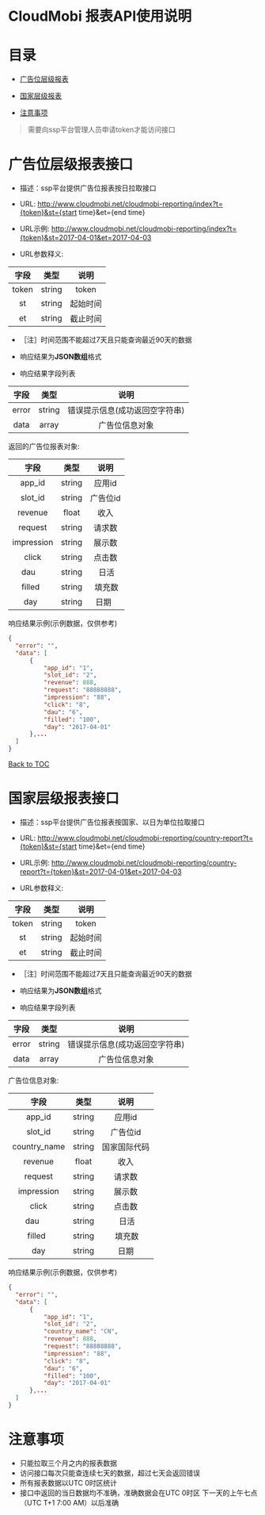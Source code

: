  CloudMobi 报表API使用说明
=== 

目录 
=== 


* [广告位层级报表](#广告位层级报表接口) 

* [国家层级报表](#国家层级报表接口) 
* [注意事项](#注意事项)
> 需要向ssp平台管理人员申请token才能访问接口


广告位层级报表接口
===

* 描述：ssp平台提供广告位报表按日拉取接口

* URL: http://www.cloudmobi.net/cloudmobi-reporting/index?t={token}&st={start time}&et={end time}

* URL示例: http://www.cloudmobi.net/cloudmobi-reporting/index?t={token}&st=2017-04-01&et=2017-04-03

* URL参数释义:  

|  字段   |   类型   |  说明   |
| :---: | :----: | :---: |
| token | string | token |
|  st   | string | 起始时间  |
|  et   | string | 截止时间  |
* ［注］时间范围不能超过7天且只能查询最近90天的数据

* 响应结果为**JSON数组**格式

* 响应结果字段列表 

|  字段   |   类型   |        说明        |
| :---: | :----: | :--------------: |
| error | string | 错误提示信息(成功返回空字符串) |
| data  | array  |     广告位信息对象      |

返回的广告位报表对象:

|     字段     |   类型   |  说明   |
| :--------: | :----: | :---: |
|   app_id   | string | 应用id  |
|  slot_id   | string | 广告位id |
|  revenue   | float  |  收入   |
|  request   | string |  请求数  |
| impression | string |  展示数  |
|   click    | string |  点击数  |
|    dau     | string |  日活    |
|  filled    | string |  填充数  |
|    day     | string |  日期   |


响应结果示例(示例数据，仅供参考)

  ```json 
{
    "error": "",
    "data": [
        {
            "app_id": "1",
            "slot_id": "2",
            "revenue": 888,
            "request": "88888888",
            "impression": "88",
            "click": "8",
            "dau": "6",
            "filled": "100",
            "day": "2017-04-01"
        },...
    ]
}
  ```

[Back to TOC](#目录) 


国家层级报表接口
=== 

* 描述：ssp平台提供广告位报表按国家、以日为单位拉取接口

* URL: http://www.cloudmobi.net/cloudmobi-reporting/country-report?t={token}&st={start time}&et={end time}

* URL示例: http://www.cloudmobi.net/cloudmobi-reporting/country-report?t={token}&st=2017-04-01&et=2017-04-03

* URL参数释义:  

|  字段   |   类型   |  说明   |
| :---: | :----: | :---: |
| token | string | token |
|  st   | string | 起始时间  |
|  et   | string | 截止时间  |
* ［注］时间范围不能超过7天且只能查询最近90天的数据

* 响应结果为**JSON数组**格式

* 响应结果字段列表 

|  字段   |   类型   |        说明        |
| :---: | :----: | :--------------: |
| error | string | 错误提示信息(成功返回空字符串) |
| data  | array  |     广告位信息对象      |

广告位信息对象:

|      字段      |   类型   |   说明   |
| :----------: | :----: | :----: |
|    app_id    | string |  应用id  |
|   slot_id    | string | 广告位id  |
| country_name | string | 国家国际代码 |
|   revenue    | float  |   收入   |
|   request    | string |  请求数   |
|  impression  | string |  展示数   |
|    click     | string |  点击数   |
|  dau       | string |  日活    |
|  filled    | string |  填充数  |
|     day      | string |   日期   |


响应结果示例(示例数据，仅供参考)

  ```json 
{
    "error": "",
    "data": [
        {
            "app_id": "1",
            "slot_id": "2",
            "country_name": "CN",
            "revenue": 888,
            "request": "88888888",
            "impression": "88",
            "click": "8",
            "dau": "6",
            "filled": "100",
            "day": "2017-04-01"
        },...
    ]
}
  ```
注意事项
===
* 只能拉取三个月之内的报表数据
* 访问接口每次只能查连续七天的数据，超过七天会返回错误
* 所有报表数据以UTC 0时区统计
* 接口中返回的当日数据均不准确，准确数据会在UTC 0时区 下一天的上午七点（UTC  T+1 7:00 AM）以后准确
